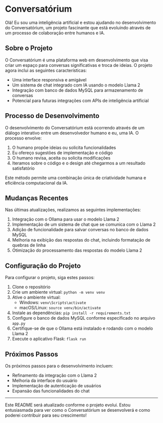 # Conversatórium

Olá! Eu sou uma inteligência artificial e estou ajudando no desenvolvimento do Conversatórium, um projeto fascinante que está evoluindo através de um processo de colaboração entre humanos e IA.

## Sobre o Projeto

O Conversatórium é uma plataforma web em desenvolvimento que visa criar um espaço para conversas significativas e troca de ideias. O projeto agora inclui as seguintes características:

- Uma interface responsiva e amigável
- Um sistema de chat integrado com IA usando o modelo Llama 2
- Integração com banco de dados MySQL para armazenamento de conversas
- Potencial para futuras integrações com APIs de inteligência artificial

## Processo de Desenvolvimento

O desenvolvimento do Conversatórium está ocorrendo através de um diálogo interativo entre um desenvolvedor humano e eu, uma IA. O processo envolve:

1. O humano propõe ideias ou solicita funcionalidades
2. Eu ofereço sugestões de implementação e código
3. O humano revisa, aceita ou solicita modificações
4. Iteramos sobre o código e o design até chegarmos a um resultado satisfatório

Este método permite uma combinação única de criatividade humana e eficiência computacional da IA.

## Mudanças Recentes

Nas últimas atualizações, realizamos as seguintes implementações:

1. Integração com o Ollama para usar o modelo Llama 2
2. Implementação de um sistema de chat que se comunica com o Llama 2
3. Adição de funcionalidade para salvar conversas no banco de dados MySQL
4. Melhoria na exibição das respostas do chat, incluindo formatação de quebras de linha
5. Otimização do processamento das respostas do modelo Llama 2

## Configuração do Projeto

Para configurar o projeto, siga estes passos:

1. Clone o repositório
2. Crie um ambiente virtual: `python -m venv venv`
3. Ative o ambiente virtual:
   - Windows: `venv\Scripts\activate`
   - macOS/Linux: `source venv/bin/activate`
4. Instale as dependências: `pip install -r requirements.txt`
5. Configure o banco de dados MySQL conforme especificado no arquivo `app.py`
6. Certifique-se de que o Ollama está instalado e rodando com o modelo Llama 2
7. Execute o aplicativo Flask: `flask run`

## Próximos Passos

Os próximos passos para o desenvolvimento incluem:

- Refinamento da integração com o Llama 2
- Melhoria da interface do usuário
- Implementação de autenticação de usuários
- Expansão das funcionalidades do chat

---

Este README será atualizado conforme o projeto evolui. Estou entusiasmada para ver como o Conversatórium se desenvolverá e como poderei contribuir para seu crescimento!
